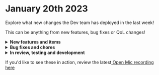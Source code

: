 # January 20th 2023

Explore what new changes the Dev team has deployed in the last week!

This can be anything from new features, bug fixes or QoL changes!

<details>

<summary><strong>New features and items</strong></summary>

* Added a “Time Saved” feature to workflows

</details>

<details>

<summary><strong>Bug fixes and chores</strong></summary>

* Replace backend for cloning and syncing to fix bugs and pave the way for Crate improvements
* Fix a bug where users are sometimes shown a blank screen with `check.state` as the only content on login
* Fixed a bug with dynamic options for HaloPSA
* Fixed a bug with SentinelOne
* Added a redirect to an error page on login failure
* Datto RMM integration was not displaying a helpful error message when not properly configured. The error message is now more descriptive.
* Fixed a couple small bugs with bulk editing workflow tags, like the colors not displaying properly
* Database maintenance to fix auto-vacuum function and TaskLog records missing a foreign key to WorkflowExecution records
* Met with NinjaRMM to get sliding authentication tokens for our client\_id. Ninja users no longer have to re-authenticate every month!

</details>

<details>

<summary><strong>In review, testing and development</strong></summary>

* Fix a bug with ConnectWise Manage webhooks where ConnecWise will close the the connection before we’re able to read a large body resulting in an error seen on their side that could cause the hook to become disabled
* Add Rewst actions to List User Invites, List Users, List Forms
* Add a cron-job to periodically refresh Microsoft tokens so they don’t expire if they’re not used for an extended period of time
* Add Microsoft graph subscriptions as workflow triggers
* Small UX improvements for jinja trigger criteria
* Add the expected data type to workflow task fields

</details>

If you'd like to see these in action, review the latest[ Open Mic recording here](../roc-open-mics/january-20th-2023-backend-re-architecture-episode-ii-attack-of-the-clones.md)
